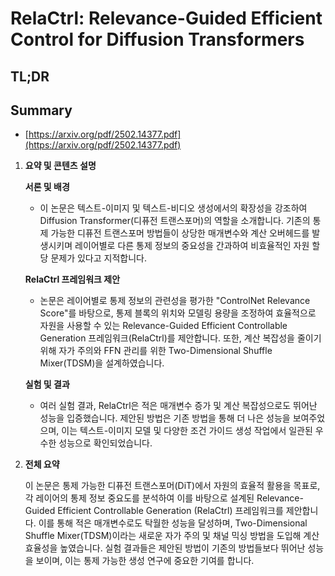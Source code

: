 # RelaCtrl: Relevance-Guided Efficient Control for Diffusion Transformers
## TL;DR
## Summary
- [https://arxiv.org/pdf/2502.14377.pdf](https://arxiv.org/pdf/2502.14377.pdf)

1. **요약 및 콘텐츠 설명**
   
   **서론 및 배경**
   - 이 논문은 텍스트-이미지 및 텍스트-비디오 생성에서의 확장성을 강조하여 Diffusion Transformer(디퓨전 트랜스포머)의 역할을 소개합니다. 기존의 통제 가능한 디퓨전 트랜스포머 방법들이 상당한 매개변수와 계산 오버헤드를 발생시키며 레이어별로 다른 통제 정보의 중요성을 간과하여 비효율적인 자원 할당 문제가 있다고 지적합니다.

   **RelaCtrl 프레임워크 제안**
   - 논문은 레이어별로 통제 정보의 관련성을 평가한 "ControlNet Relevance Score"를 바탕으로, 통제 블록의 위치와 모델링 용량을 조정하여 효율적으로 자원을 사용할 수 있는 Relevance-Guided Efficient Controllable Generation 프레임워크(RelaCtrl)를 제안합니다. 또한, 계산 복잡성을 줄이기 위해 자가 주의와 FFN 관리를 위한 Two-Dimensional Shuffle Mixer(TDSM)을 설계하였습니다.
   
   **실험 및 결과**
   - 여러 실험 결과, RelaCtrl은 적은 매개변수 증가 및 계산 복잡성으로도 뛰어난 성능을 입증했습니다. 제안된 방법은 기존 방법을 통해 더 나은 성능을 보여주었으며, 이는 텍스트-이미지 모델 및 다양한 조건 가이드 생성 작업에서 일관된 우수한 성능으로 확인되었습니다.
   
2. **전체 요약**

   이 논문은 통제 가능한 디퓨전 트랜스포머(DiT)에서 자원의 효율적 활용을 목표로, 각 레이어의 통제 정보 중요도를 분석하여 이를 바탕으로 설계된 Relevance-Guided Efficient Controllable Generation (RelaCtrl) 프레임워크를 제안합니다. 이를 통해 적은 매개변수로도 탁월한 성능을 달성하며, Two-Dimensional Shuffle Mixer(TDSM)이라는 새로운 자가 주의 및 채널 믹싱 방법을 도입해 계산 효율성을 높였습니다. 실험 결과들은 제안된 방법이 기존의 방법들보다 뛰어난 성능을 보이며, 이는 통제 가능한 생성 연구에 중요한 기여를 합니다.
